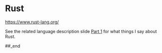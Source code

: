 # Rust

https://www.rust-lang.org/

See the related language description slide [Part 1](https://github.com/practicalcomputerscience/MicrobenchmarkGPHLlanguages/tree/main/01%20-%20presentation%20slides#part-1) for what things I say about Rust.

##_end
